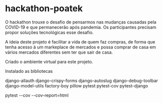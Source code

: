 # hackathon-poatek
O hackathon trouxe o desafio de pensarmos nas mudanças causadas pela COVID-19 e que permanecerão após pandemia. Os participantes precisam propor soluções tecnológicas esse desafio.

A ideia deste projeto é facilitar a vida de quem faz compras, de forma que tenha acesso à um markeplace de mercados e possa comprar de casa em vários mercados diferentes sem ter que sair de casa.


Criado o ambiente virtual para este projeto.

Instalado as bibliotecas

django-allauth
django-crispy-forms
django-autoslug
django-debug-toolbar
django-model-utils
factory-boy
pillow
pytest
pytest-cov
pytest-django



pytest --cov --cov-report=html